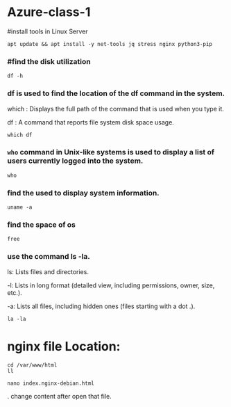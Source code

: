 # Azure-class-1
#install tools in Linux Server
```
apt update && apt install -y net-tools jq stress nginx python3-pip
```

### #find the disk utilization
```
df -h 
```

###  df is used to find the location of the df command in the system.

which : Displays the full path of the command that is used when you type it.

df : A command that reports file system disk space usage.

```
which df 
```

### `who` command in Unix-like systems is used to display a list of users currently logged into the system.

```
who
```
### find the used to display system information.
```
uname -a
```

### find the space of os
```
free
```

### use the command ls -la.

 ls: Lists files and directories.

-l: Lists in long format (detailed view, including permissions, owner, size, etc.).

-a: Lists all files, including hidden ones (files starting with a dot .).

```
la -la 
```


# nginx file Location:

```
cd /var/www/html
ll
```

```
nano index.nginx-debian.html
```
. change content after open that file.
